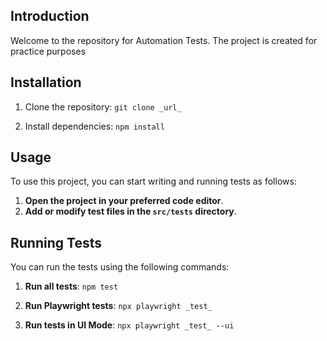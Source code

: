 ## Introduction
Welcome to the repository for Automation Tests. The project is created for practice purposes 

## Installation
1. Clone the repository:
  `git clone _url_`

2. Install dependencies:
  `npm install`

## Usage
To use this project, you can start writing and running tests as follows:
1. **Open the project in your preferred code editor**.
2. **Add or modify test files in the `src/tests` directory**.

## Running Tests
You can run the tests using the following commands:

1. **Run all tests**:
    `npm test`

2. **Run Playwright tests**:
    `npx playwright _test_`

3. **Run tests in UI Mode**:
    `npx playwright _test_ --ui`
